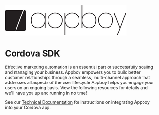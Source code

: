 ![Appboy Logo](https://github.com/Appboy/appboy-cordova-sdk/blob/master/Appboy_Logo_400x100.png)

# Cordova SDK

Effective marketing automation is an essential part of successfully scaling and managing your business. Appboy empowers you to build better customer relationships through a seamless, multi-channel approach that addresses all aspects of the user life cycle Appboy helps you engage your users on an ongoing basis. View the following resources for details and we'll have you up and running in no time!

See our [Technical Documentation](http://documentation.appboy.com "Appboy Technical Documentation") for instructions on integrating Appboy into your Cordova app.
